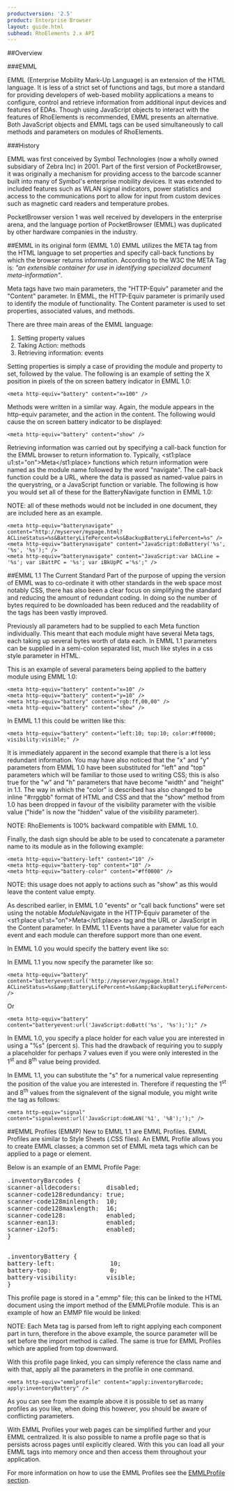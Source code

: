 ```yaml
---
productversion: '2.5'
product: Enterprise Browser
layout: guide.html
subhead: RhoElements 2.x API
---
```


##Overview

###EMML

EMML (Enterprise Mobility Mark-Up Language) is an extension of the HTML language. It is less of a strict set of functions and tags, but more a standard for providing developers of web-based mobility applications a means to configure, control and retrieve information from additional input devices and features of EDAs. Though using JavaScript objects to interact with the features of RhoElements is recommended, EMML presents an alternative. Both JavaScript objects and EMML tags can be used simultaneously to call methods and parameters on modules of RhoElements.

###History

EMML was first conceived by Symbol Technologies (now a wholly owned subsidiary of Zebra Inc) in 2001. Part of the first version of PocketBrowser, it was originally a mechanism for providing access to the barcode scanner built into many of Symbol's enterprise mobility devices. It was extended to included features such as WLAN signal indicators, power statistics and access to the communications port to allow for input from custom devices such as magnetic card readers and temperature probes.

PocketBrowser version 1 was well received by developers in the enterprise arena, and the language portion of PocketBrowser (EMML) was duplicated by other hardware companies in the industry.

##EMML in its original form (EMML 1.0)
EMML utilizes the META tag from the HTML language to set properties and specify call-back functions by which the browser returns information. According to the W3C the META Tag is: <i>"an extensible container for use in identifying specialized document meta-information"</i>.

Meta tags have two main parameters, the "HTTP-Equiv" parameter and the "Content" parameter. In EMML, the HTTP-Equiv parameter is primarily used to identify the module of functionality. The Content parameter is used to set properties, associated values, and methods.

There are three main areas of the EMML language:

<ol>
<li>Setting property values</li>
<li>Taking Action: methods</li>
<li>Retrieving information: events</li>
</ol>

Setting properties is simply a case of providing the module and property to set, followed by the value. The following is an example of setting the X position in pixels of the on screen battery indicator in EMML 1.0:

	<meta http-equiv="battery" content="x=100" />


Methods were written in a similar way. Again, the module appears in the http-equiv parameter, and the action in the content. The following would cause the on screen battery indicator to be displayed:

	<meta http-equiv="battery" content="show" />

Retrieving information was carried out by specifying a call-back function for the EMML browser to return information to. Typically, <st1:place u1:st="on">Meta</st1:place> functions which return information were named as the module name followed by the word "navigate". The call-back function could be a URL, where the data is passed as named-value pairs in the querystring, or a JavaScript function or variable. The following is how you would set all of these for the BatteryNavigate function in EMML 1.0:

NOTE: all of these methods would not be included in one document, they are included here as an example.

	<meta http-equiv="batterynavigate" content="http://myserver/mypage.html?ACLineStatus=%s&BatteryLifePercent=%s&BackupBatteryLifePercent=%s" />
	<meta http-equiv="batterynavigate" content="JavaScript:doBattery('%s', '%s', '%s');" />
	<meta http-equiv="batterynavigate" content="JavaScript:var bACLine = '%s'; var iBattPC = '%s'; var iBkUpPC ='%s';" />
		
##EMML 1.1 The Current Standard
Part of the purpose of upping the version of EMML was to co-ordinate it with other standards in the web space most notably CSS, there has also been a clear focus on simplifying the standard and reducing the amount of redundant coding. In doing so the number of bytes required to be downloaded has been reduced and the readability of the tags has been vastly improved.

Previously all parameters had to be supplied to each Meta function individually. This meant that each module might have several Meta tags, each taking up several bytes worth of data each. In EMML 1.1 parameters can be supplied in a semi-colon separated list, much like styles in a css style parameter in HTML.

This is an example of several parameters being applied to the battery module using EMML 1.0:

	<meta http-equiv="battery" content="x=10" />
	<meta http-equiv="battery" content="y=10" />
	<meta http-equiv="battery" content="rgb:ff,00,00" />
	<meta http-equiv="battery" content="show" />
		
In EMML 1.1 this could be written like this:

	<meta http-equiv="battery" content="left:10; top:10; color:#ff0000; visibility:visible;" />

It is immediately apparent in the second example that there is a lot less redundant information. You may have also noticed that the "x" and "y" parameters from EMML 1.0 have been substituted for "left" and "top" parameters which will be familiar to those used to writing CSS; this is also true for the "w" and "h" parameters that have become "width" and "height" in 1.1. The way in which the "color" is described has also changed to be inline "#rrggbb" format of HTML and CSS and that the "show" method from 1.0 has been dropped in favour of the visibility parameter with the visible value ("hide" is now the "hidden" value of the visibility parameter).

NOTE: RhoElements is 100% backward compatible with EMML 1.0.

Finally, the dash sign should be able to be used to concatenate a parameter name to its module as in the following example:

	<meta http-equiv="battery-left" content="10" />
	<meta http-equiv="battery-top" content="10" />
	<meta http-equiv="battery-color" content="#ff0000" />
		

NOTE: this usage does not apply to actions such as "show" as this would leave the content value empty.

As described earlier, in EMML 1.0 "events" or "call back functions" were set using the notable <i>Module</i>Navigate in the HTTP-Equiv parameter of the <st1:place u1:st="on">Meta</st1:place> tag and the URL or JavaScript in the Content parameter. In EMML 1.1 Events have a parameter value for each event and each module can therefore support more than one event.

In EMML 1.0 you would specify the battery event like so:
		
<meta http-equiv="batterynavigate" 
content="http://myserver/mypage.html?ACLineStatus=%s&amp;BatteryLifePercent=%s&amp;BackupBatteryLifePercent=%s" />
		
In EMML 1.1 you now specify the parameter like so:


	<meta http-equiv="battery" 
	content="batteryevent:url('http://myserver/mypage.html?ACLineStatus=%s&amp;BatteryLifePercent=%s&amp;BackupBatteryLifePercent=%s');" />

Or

	<meta http-equiv="battery" content="batteryevent:url('JavaScript:doBatt('%s', '%s');');" />

In EMML 1.0, you specify a place holder for each value you are interested in using a "%s" (percent s). This had the drawback of requiring you to supply a placeholder for perhaps 7 values even if you were only interested in the 1<sup>st</sup> and 8<sup>th</sup> value being provided.

In EMML 1.1, you can substitute the "s" for a numerical value representing the position of the value you are interested in. Therefore if requesting the 1<sup>st</sup> and 8<sup>th</sup> values from the signalevent of the signal module, you might write the tag as follows:

	<meta http-equiv="signal" content="signalevent:url('JavaScript:doWLAN('%1', '%8');');" />

##EMML Profiles (EMMP)
New to EMML 1.1 are EMML Profiles. EMML Profiles are similar to Style Sheets (.CSS files). An EMML Profile allows you to create EMML classes; a common set of EMML meta tags which can be applied to a page or element.
		
Below is an example of an EMML Profile Page:
		
<pre>
.inventoryBarcodes {
scanner-alldecoders:       disabled;
scanner-code128redundancy: true;
scanner-code128minlength:  10;
scanner-code128maxlength:  16;
scanner-code128:           enabled;
scanner-ean13:             enabled;
scanner-i2of5:             enabled;
}
</pre>

<pre>	
.inventoryBattery {
battery-left:				10;
battery-top: 				0;
battery-visibility:        visible;
}
</pre>

This profile page is stored in a ".emmp" file; this can be linked to the HTML document using the import method of the EMMLProfile module. This is an example of how an EMMP file would be linked:
	<META HTTP-Equiv="emmlprofile" Content="source:url('http://myserver/inventoryprofiles.emmp'); import;">

NOTE: Each Meta tag is parsed from left to right applying each component part in turn, therefore in the above example, the source parameter will be set before the import method is called. The same is true for EMML Profiles which are applied from top downward.

With this profile page linked, you can simply reference the class name and with that, apply all the parameters in the profile in one command.
		
	<meta http-equiv="emmlprofile" content="apply:inventoryBarcode; apply:inventoryBattery" />

As you can see from the example above it is possible to set as many profiles as you like, when doing this however, you should be aware of conflicting parameters.

With EMML Profiles your web pages can be simplified further and your EMML centralized. It is also possible to name a profile page so that is persists across pages until explicitly cleared. With this you can load all your EMML tags into memory once and then access them throughout your application.

For more information on how to use the EMML Profiles see the [EMMLProfile section](EMMLProfile).


